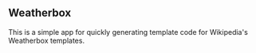 ## Weatherbox

This is a simple app for quickly generating template code for Wikipedia's Weatherbox templates.
